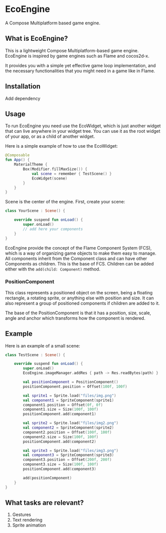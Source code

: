 # EcoEngine
A Compose Multiplatform based game engine. 

## What is EcoEngine?

This is a lightweight Compose Multiplatform-based game engine.
EcoEngine is inspired by game engines such as Flame and cocos2d-x.

It provides you with a simple yet effective game loop implementation, and the necessary functionalities that you might
need in a game like in Flame.

## Installation

Add dependency

## Usage

To run EcoEngine you need use the EcoWidget, which is just another widget that can live anywhere in your widget tree.
You can use it as the root widget of your app, or as a child of another widget.

Here is a simple example of how to use the EcoWidget:

```Kotlin
@Composable
fun App() {
    MaterialTheme {
        Box(Modifier.fillMaxSize()) {
            val scene = remember { TestScene() }
            EcoWidget(scene)
        }
    }
}
```

Scene is the center of the engine. First, create your scene:

```Kotlin
class YourScene : Scene() {

    override suspend fun onLoad() {
        super.onLoad()
        // add here your components
    }
}
```

EcoEngine provide the concept of the Flame Component System (FCS), which is a way of organizing game objects to
make them easy to manage.
All components inherit from the Component class and can have other Components as children. This is the base of FCS.
Children can be added either with the `add(child: Component)` method.

### PositionComponent

This class represents a positioned object on the screen, being a floating rectangle, a rotating sprite, or anything else
with position and size. It can also represent a group of positioned components if children are added to it.

The base of the PositionComponent is that it has a position, size, scale, angle and anchor which transforms how the
component is rendered.

## Example

Here is an example of a small scene:
```Kotlin
class TestScene : Scene() {

    override suspend fun onLoad() {
        super.onLoad()
        EcoEngine.imageManager.addRes { path -> Res.readBytes(path) }

        val positionComponent = PositionComponent()
        positionComponent.position = Offset(100f, 100f)

        val sprite1 = Sprite.load("files/img.png")
        val component1 = SpriteComponent(sprite1)
        component1.position = Offset(0f, 0f)
        component1.size = Size(100f, 100f)
        positionComponent.add(component1)

        val sprite2 = Sprite.load("files/img2.png")
        val component2 = SpriteComponent(sprite2)
        component2.position = Offset(100f, 100f)
        component2.size = Size(100f, 100f)
        positionComponent.add(component2)

        val sprite3 = Sprite.load("files/img3.png")
        val component3 = SpriteComponent(sprite3)
        component3.position = Offset(200f, 200f)
        component3.size = Size(100f, 100f)
        positionComponent.add(component3)

        add(positionComponent)
    }
}
```

## What tasks are relevant?

1. Gestures
2. Text rendering
3. Sprite animation
